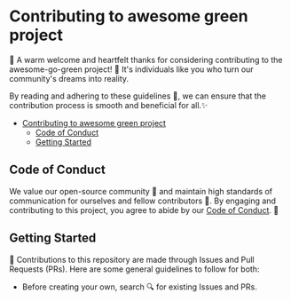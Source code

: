 # Contributing to awesome green project

🎉 A warm welcome and heartfelt thanks for considering contributing to the awesome-go-green project! 🌳 It's individuals like you who turn our community's dreams into reality.

By reading and adhering to these guidelines 📃, we can ensure that the contribution process is smooth and beneficial for all.✨

- [Contributing to awesome green project](#contributing-to-awesome-green-project)
  - [Code of Conduct](#code-of-conduct)
  - [Getting Started](#getting-started)

## Code of Conduct

We value our open-source community 👥 and maintain high standards of communication for ourselves and fellow contributors 🤝. By engaging and contributing to this project, you agree to abide by our [Code of Conduct](./CODE-OF-CONDUCT.md). 📜

## Getting Started

🔄 Contributions to this repository are made through Issues and Pull Requests (PRs). Here are some general guidelines to follow for both:

- Before creating your own, search 🔍 for existing Issues and PRs.
